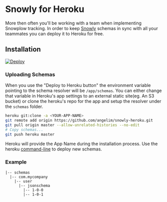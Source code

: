 # Snowly for Heroku

More then often you'll be working with a team when implementing Snowplow tracking. In order to keep [Snowly](https://github.com/angelim/snowly) schemas in sync with all your teammates you can deploy it to Heroku for free.

## Installation

[![Deploy](https://www.herokucdn.com/deploy/button.svg)](https://heroku.com/deploy)

### Uploading Schemas

When you use the "Deploy to Heroku button" the environment variable pointing to the schema resolver will be `/app/schemas`. You can either change that variable in Heroku's app settings to an external static site(eg. An S3 bucket) or clone the heroku's repo for the app and setup the resolver under the `schemas` folder.

```bash
heroku git:clone -a <YOUR-APP-NAME>
git remote add origin https://github.com/angelim/snowly-heroku.git
git pull origin master --allow-unrelated-histories --no-edit
# Copy schemas...
git push heroku master
```

Heroku will provide the App Name during the installation process. Use the heroku [command-line](https://devcenter.heroku.com/articles/heroku-command-line) to deploy new schemas.

### Example

```
|-- schemas
  |-- com.mycompany
    |-- user
      |-- jsonschema
        |-- 1-0-0
        |-- 1-0-1
```